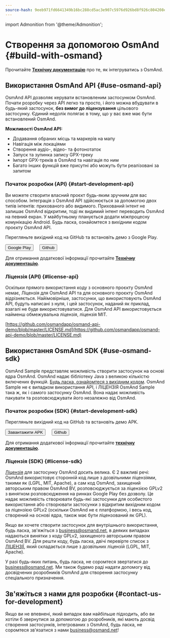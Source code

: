 ```yaml
---
source-hash: 9eeb971fd6641349b16bc288cd5ac3e907c5976d926bd8f926c804208efa4170
---
```

import Admonition from '@theme/Admonition';

# Створення за допомогою OsmAnd {#build-with-osmand}

Прочитайте **[Технічну документацію](../technical/osmand-api-sdk/index.md)** про те, як інтегруватись з OsmAnd.

## Використання OsmAnd API {#use-osmand-api}

OsmAnd API дозволяє керувати встановленим застосунком OsmAnd. Почати розробку через API легко та просто, і його можна вбудувати в будь-який застосунок, **без вимог до ліцензування** цільового застосунку. Єдиний недолік полягає в тому, що у вас вже має бути встановлений OsmAnd.

**Можливості OsmAnd API:**

* Додавання обраних місць та маркерів на мапу
* Навігація між локаціями
* Створення аудіо-, відео- та фотонотаток
* Запуск та зупинка запису GPX-треку
* Імпорт GPX-треків в OsmAnd та навігація по ним
* Багато інших функцій вже присутні або можуть бути реалізовані за запитом

### Початок розробки (API) {#start-development-api}

Ви можете створити власний проєкт будь-яким зручним для вас способом. Інтеграція з OsmAnd API здійснюється за допомогою двох типів інтентів: прихованого або видимого. Прихований інтент не залишає OsmAnd відкритим, тоді як видимий інтент переводить OsmAnd на певний екран. У майбутньому планується додати міжпроцесну комунікацію Android. Будь ласка, ознайомтеся з вихідним кодом проєкту OsmAnd API.

<Admonition type="caution" icon="🛠️&nbsp;" title="Приклади">
  <p>
    Перегляньте вихідний код на GitHub та встановіть демо з Google Play.
  </p>
  <div>
    <a href="https://play.google.com/store/apps/details?id=net.osmand.osmandapidemo"><button class="button button--primary">Google Play</button></a> &nbsp;&nbsp;&nbsp;
    <a href="https://github.com/osmandapp/osmand-api-demo/tree/master/OsmAnd-api-sample"><button class="button button--primary">Github</button></a>
  </div>
</Admonition>  

Для отримання додаткової інформації прочитайте **[Технічну документацію](../technical/osmand-api-sdk/index.md)**.

### Ліцензія (API) {#license-api}

Оскільки прямого використання коду з основного проєкту OsmAnd немає, Ліцензія для OsmAnd API та для основного проєкту OsmAnd відрізняється. Найімовірніше, застосунки, що використовують OsmAnd API, будуть написані з нуля, і цей застосунок, наданий як приклад, взагалі не буде використовуватися. Для OsmAnd API використовується найменш обмежувальна ліцензія, ліцензія MIT.

[https://github.com/osmandapp/osmand-api-demo/blob/master/LICENSE.md](https://github.com/osmandapp/osmand-api-demo/blob/master/LICENSE.md)


## Використання OsmAnd SDK {#use-osmand-sdk}

OsmAnd Sample представляє можливість створити застосунок на основі ядра OsmAnd. OsmAnd надає бібліотеку Java з великою кількістю включених функцій. [Будь ласка, ознайомтеся з вихідним кодом](https://github.com/osmandapp/osmand-api-demo). OsmAnd Sample не є випадком використання API, і ЛІЦЕНЗІЯ OsmAnd Sample така ж, як і самого застосунку OsmAnd. Вона надає можливість пакувати та розповсюджувати його незалежно від OsmAnd.


### Початок розробки (SDK) {#start-development-sdk}

<Admonition type="caution" icon="🛠️&nbsp;" title="Приклади">
  <p>
    Перегляньте вихідний код на GitHub та встановіть демо APK.
  </p>
  <div>
    <a href="https://download.osmand.net/latest-night-build/OsmAnd-map-sample.apk"><button class="button button--primary">Завантажити APK</button></a>
 &nbsp;&nbsp;&nbsp;
    <a href="https://github.com/osmandapp/osmand-api-demo/tree/master/OsmAnd-map-sample"><button class="button button--primary">Github</button></a>
  </div>
</Admonition>  

Для отримання додаткової інформації прочитайте **[технічну документацію](../technical/osmand-api-sdk/index.md)**.


### Ліцензія (SDK) {#license-sdk}

[Ліцензія](https://github.com/osmandapp/Osmand/blob/master/LICENSE) для застосунку OsmAnd досить велика. Є 2 важливі речі: OsmAnd використовує сторонній код лише з дозвільними ліцензіями, такими як (LGPL, MIT, Apache), а сам код OsmAnd, захищений авторським правом OsmAnd BV, розповсюджується за ліцензією GPLv2 з винятком розповсюдження на ринках Google Play без дозволу. Це надає можливість створювати будь-які застосунки для особистого використання або створювати застосунки з відкритим вихідним кодом за ліцензією GPLv2 (оскільки OsmAnd не є платформою, і весь код, створений на основі ядра, також має бути ліцензований як GPL).

Якщо ви хочете створити застосунок для внутрішнього використання, будь ласка, зв'яжіться з <a class="mail-link" href="mailto:business@osmand.net">business@osmand.net</a>, в деяких випадках надаються винятки з коду GPLv2, захищеного авторським правом OsmAnd BV. Для решти коду, будь ласка, двічі перевірте список з [ЛІЦЕНЗІЇ](https://github.com/osmandapp/Osmand/blob/master/LICENSE), який складається лише з дозвільних ліцензій (LGPL, MIT, Apache).

У разі будь-яких питань, будь ласка, не соромтеся звертатися до <a class="mail-link" href="mailto:business@osmand.net">business@osmand.net</a>. Ми також будемо раді надати допомогу від досвідчених розробників OsmAnd для створення застосунку спеціального призначення.


## Зв'яжіться з нами для розробки {#contact-us-for-development}

Якщо ви не впевнені, який випадок вам найбільше підходить, або ви хотіли б звернутися за допомогою до розробників, які мають досвід створення застосунків, інтегрованих з OsmAnd, будь ласка, не соромтеся зв'язатися з нами <a class="mail-link" href="mailto:business@osmand.net">business@osmand.net</a>!